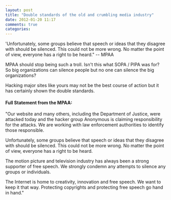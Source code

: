 ```yaml
---
layout: post
title: "Double standards of the old and crumbling media industry"
date: 2012-01-20 11:17
comments: true
categories: 
---
```


'Unfortunately, some groups believe that speech or ideas that they disagree with should be silenced. This could not be more wrong. No matter the point of view, everyone has a right to be heard."  -- MPAA

MPAA should stop being such a troll. Isn't this what SOPA / PIPA was for? So big organizations can silence people but no one can silence the big organizations?

Hacking major sites like yours may not be the best course of action but it has certainly shown the double standards.


#### Full Statement from the MPAA:

"Our website and many others, including the Department of Justice, were attacked today and the hacker group Anonymous is claiming responsibility for the attacks. We are working with law enforcement authorities to identify those responsible.  

Unfortunately, some groups believe that speech or ideas that they disagree with should be silenced. This could not be more wrong. No matter the point of view, everyone has a right to be heard.

The motion picture and television industry has always been a strong supporter of free speech. We strongly condemn any attempts to silence any groups or individuals.      

The Internet is home to creativity, innovation and free speech. We want to keep it that way. Protecting copyrights and protecting free speech go hand in hand."